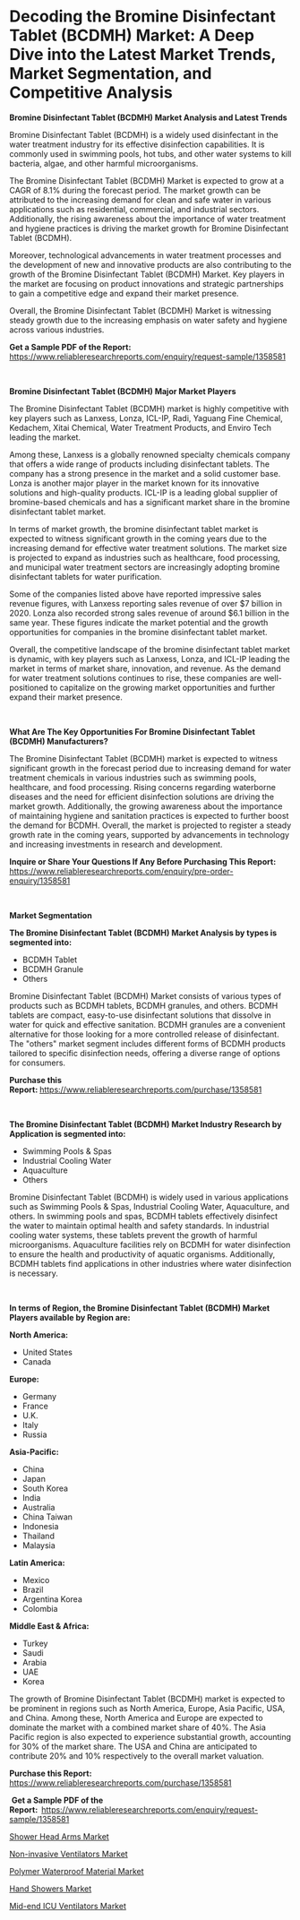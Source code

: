 <p><h1>Decoding the Bromine Disinfectant Tablet (BCDMH) Market: A Deep Dive into the Latest Market Trends, Market Segmentation, and Competitive Analysis</h1></p><p><strong>Bromine Disinfectant Tablet (BCDMH) Market Analysis and Latest Trends</strong></p>
<p><p>Bromine Disinfectant Tablet (BCDMH) is a widely used disinfectant in the water treatment industry for its effective disinfection capabilities. It is commonly used in swimming pools, hot tubs, and other water systems to kill bacteria, algae, and other harmful microorganisms.</p><p>The Bromine Disinfectant Tablet (BCDMH) Market is expected to grow at a CAGR of 8.1% during the forecast period. The market growth can be attributed to the increasing demand for clean and safe water in various applications such as residential, commercial, and industrial sectors. Additionally, the rising awareness about the importance of water treatment and hygiene practices is driving the market growth for Bromine Disinfectant Tablet (BCDMH).</p><p>Moreover, technological advancements in water treatment processes and the development of new and innovative products are also contributing to the growth of the Bromine Disinfectant Tablet (BCDMH) Market. Key players in the market are focusing on product innovations and strategic partnerships to gain a competitive edge and expand their market presence.</p><p>Overall, the Bromine Disinfectant Tablet (BCDMH) Market is witnessing steady growth due to the increasing emphasis on water safety and hygiene across various industries.</p></p>
<p><strong>Get a Sample PDF of the Report:&nbsp;</strong> <a href="https://www.reliableresearchreports.com/enquiry/request-sample/1358581">https://www.reliableresearchreports.com/enquiry/request-sample/1358581</a></p>
<p>&nbsp;</p>
<p><strong>Bromine Disinfectant Tablet (BCDMH) Major Market Players</strong></p>
<p><p>The Bromine Disinfectant Tablet (BCDMH) market is highly competitive with key players such as Lanxess, Lonza, ICL-IP, Radi, Yaguang Fine Chemical, Kedachem, Xitai Chemical, Water Treatment Products, and Enviro Tech leading the market. </p><p>Among these, Lanxess is a globally renowned specialty chemicals company that offers a wide range of products including disinfectant tablets. The company has a strong presence in the market and a solid customer base. Lonza is another major player in the market known for its innovative solutions and high-quality products. ICL-IP is a leading global supplier of bromine-based chemicals and has a significant market share in the bromine disinfectant tablet market.</p><p>In terms of market growth, the bromine disinfectant tablet market is expected to witness significant growth in the coming years due to the increasing demand for effective water treatment solutions. The market size is projected to expand as industries such as healthcare, food processing, and municipal water treatment sectors are increasingly adopting bromine disinfectant tablets for water purification.</p><p>Some of the companies listed above have reported impressive sales revenue figures, with Lanxess reporting sales revenue of over $7 billion in 2020. Lonza also recorded strong sales revenue of around $6.1 billion in the same year. These figures indicate the market potential and the growth opportunities for companies in the bromine disinfectant tablet market.</p><p>Overall, the competitive landscape of the bromine disinfectant tablet market is dynamic, with key players such as Lanxess, Lonza, and ICL-IP leading the market in terms of market share, innovation, and revenue. As the demand for water treatment solutions continues to rise, these companies are well-positioned to capitalize on the growing market opportunities and further expand their market presence.</p></p>
<p>&nbsp;</p>
<p><strong>What Are The Key Opportunities For Bromine Disinfectant Tablet (BCDMH) Manufacturers?</strong></p>
<p><p>The Bromine Disinfectant Tablet (BCDMH) market is expected to witness significant growth in the forecast period due to increasing demand for water treatment chemicals in various industries such as swimming pools, healthcare, and food processing. Rising concerns regarding waterborne diseases and the need for efficient disinfection solutions are driving the market growth. Additionally, the growing awareness about the importance of maintaining hygiene and sanitation practices is expected to further boost the demand for BCDMH. Overall, the market is projected to register a steady growth rate in the coming years, supported by advancements in technology and increasing investments in research and development.</p></p>
<p><strong>Inquire or Share Your Questions If Any Before Purchasing This Report:</strong> <a href="https://www.reliableresearchreports.com/enquiry/pre-order-enquiry/1358581">https://www.reliableresearchreports.com/enquiry/pre-order-enquiry/1358581</a></p>
<p>&nbsp;</p>
<p><strong>Market Segmentation</strong></p>
<p><strong>The Bromine Disinfectant Tablet (BCDMH) Market Analysis by types is segmented into:</strong></p>
<p><ul><li>BCDMH Tablet</li><li>BCDMH Granule</li><li>Others</li></ul></p>
<p><p>Bromine Disinfectant Tablet (BCDMH) Market consists of various types of products such as BCDMH tablets, BCDMH granules, and others. BCDMH tablets are compact, easy-to-use disinfectant solutions that dissolve in water for quick and effective sanitation. BCDMH granules are a convenient alternative for those looking for a more controlled release of disinfectant. The "others" market segment includes different forms of BCDMH products tailored to specific disinfection needs, offering a diverse range of options for consumers.</p></p>
<p><strong>Purchase this Report:&nbsp;</strong><a href="https://www.reliableresearchreports.com/purchase/1358581">https://www.reliableresearchreports.com/purchase/1358581</a></p>
<p>&nbsp;</p>
<p><strong>The Bromine Disinfectant Tablet (BCDMH) Market Industry Research by Application is segmented into:</strong></p>
<p><ul><li>Swimming Pools & Spas</li><li>Industrial Cooling Water</li><li>Aquaculture</li><li>Others</li></ul></p>
<p><p>Bromine Disinfectant Tablet (BCDMH) is widely used in various applications such as Swimming Pools & Spas, Industrial Cooling Water, Aquaculture, and others. In swimming pools and spas, BCDMH tablets effectively disinfect the water to maintain optimal health and safety standards. In industrial cooling water systems, these tablets prevent the growth of harmful microorganisms. Aquaculture facilities rely on BCDMH for water disinfection to ensure the health and productivity of aquatic organisms. Additionally, BCDMH tablets find applications in other industries where water disinfection is necessary.</p></p>
<p>&nbsp;</p>
<p><strong>In terms of Region, the Bromine Disinfectant Tablet (BCDMH) Market Players available by Region are:</strong></p>
<p>
    <p> <strong> North America: </strong>
        <ul>
            <li>United States</li>
            <li>Canada</li>
        </ul>
        </p> 
    <p> <strong> Europe: </strong>
        <ul>
            <li>Germany</li>
            <li>France</li>
            <li>U.K.</li>
            <li>Italy</li>
            <li>Russia</li>
        </ul>
        </p> 
    <p> <strong> Asia-Pacific: </strong>
        <ul>
            <li>China</li>
            <li>Japan</li>
            <li>South Korea</li>
            <li>India</li>
            <li>Australia</li>
            <li>China Taiwan</li>
            <li>Indonesia</li>
            <li>Thailand</li>
            <li>Malaysia</li>
        </ul>
        </p> 
    <p> <strong> Latin America: </strong>
        <ul>
            <li>Mexico</li>
            <li>Brazil</li>
            <li>Argentina Korea</li>
            <li>Colombia</li>
        </ul>
        </p> 
    <p> <strong> Middle East & Africa: </strong>
        <ul>
            <li>Turkey</li>
            <li>Saudi</li>
            <li>Arabia</li>
            <li>UAE</li>
            <li>Korea</li>
        </ul>
    </p>
    </p>
<p><p>The growth of Bromine Disinfectant Tablet (BCDMH) market is expected to be prominent in regions such as North America, Europe, Asia Pacific, USA, and China. Among these, North America and Europe are expected to dominate the market with a combined market share of 40%. The Asia Pacific region is also expected to experience substantial growth, accounting for 30% of the market share. The USA and China are anticipated to contribute 20% and 10% respectively to the overall market valuation.</p></p>
<p><strong>Purchase this Report: </strong><a href="https://www.reliableresearchreports.com/purchase/1358581">https://www.reliableresearchreports.com/purchase/1358581</a></p>
<p>&nbsp;<strong>Get a Sample PDF of the Report:&nbsp;&nbsp;</strong><a href="https://www.reliableresearchreports.com/enquiry/request-sample/1358581">https://www.reliableresearchreports.com/enquiry/request-sample/1358581</a></p>
<p><strong></strong></p>
<p><p><a href="https://medium.com/@garettbauch/shower-head-arms-market-exploring-market-share-market-trends-and-future-growth-8a25f8ce5136">Shower Head Arms Market</a></p><p><a href="https://github.com/aashishrp/Market-Research-Report-List-2/blob/main/non-invasive-ventilators-market.md">Non-invasive Ventilators Market</a></p><p><a href="https://issuu.com/reportprime-2/docs/polymer-waterproof-material-market-size-2030.pptx">Polymer Waterproof Material Market</a></p><p><a href="https://medium.com/@garettbauch/hand-showers-market-analysis-and-sze-forecasted-for-period-from-2024-to-2031-1d36c2157ab3">Hand Showers Market</a></p><p><a href="https://github.com/ashepherd82/Market-Research-Report-List-3/blob/main/mid-end-icu-ventilators-market.md">Mid-end ICU Ventilators Market</a></p></p>